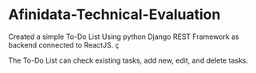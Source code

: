 # Afinidata-Technical-Evaluation

Created a simple To-Do List Using python Django REST Framework as backend connected to ReactJS. ç

The To-Do List can check existing tasks, add new, edit, and delete tasks.
